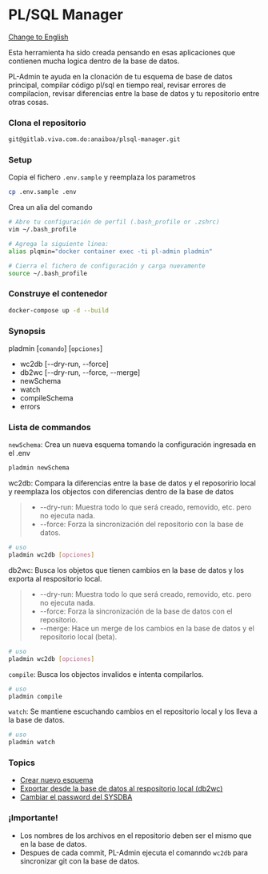 # PL/SQL Manager
[Change to English](../README.md)

Esta herramienta ha sido creada pensando en esas aplicaciones que contienen mucha logica dentro de la base de datos.

PL-Admin te ayuda en la clonación de tu esquema de base de datos principal, compilar código pl/sql en tiempo real, revisar errores de compilacion, revisar diferencias entre la base de datos y tu repositorio entre otras cosas.

### Clona el repositorio
```sh
git@gitlab.viva.com.do:anaiboa/plsql-manager.git
```

### Setup
Copia el fichero `.env.sample` y reemplaza los parametros
```sh
cp .env.sample .env
```

Crea un alia del comando
```sh
# Abre tu configuración de perfil (.bash_profile or .zshrc)
vim ~/.bash_profile

# Agrega la siguiente linea:
alias plqmin="docker container exec -ti pl-admin pladmin"

# Cierra el fichero de configuración y carga nuevamente
source ~/.bash_profile
```

### Construye el contenedor
```sh
docker-compose up -d --build
```

### Synopsis
pladmin [`comando`] [`opciones`]
- wc2db [--dry-run, --force]
- db2wc [--dry-run, --force, --merge]
- newSchema
- watch
- compileSchema
- errors


### Lista de commandos
`newSchema`: Crea un nueva esquema tomando la configuración ingresada en el .env
```sh
pladmin newSchema
```

wc2db: Compara la diferencias entre la base de datos y el reposoririo local y reemplaza los objectos con diferencias dentro de la base de datos
> - --dry-run: Muestra todo lo que será creado, removido, etc. pero no ejecuta nada.
> - --force: Forza la sincronización del repositorio con la base de datos.

```sh
# uso
pladmin wc2db [opciones]
```

db2wc: Busca los objetos que tienen cambios en la base de datos y los exporta al respositorio local.
> - --dry-run: Muestra todo lo que será creado, removido, etc. pero no ejecuta nada.
> - --force: Forza la sincronización de la base de datos con el repositorio.
> - --merge: Hace un merge de los cambios en la base de datos y el repositorio local (beta). 
```sh
# uso
pladmin wc2db [opciones]
```

`compile`: Busca los objectos invalidos e intenta compilarlos.
```sh
# uso
pladmin compile
```

`watch`: Se mantiene escuchando cambios en el repositorio local y los lleva a la base de datos.
```sh
# uso
pladmin watch
```

### Topics
- [Crear nuevo esquema](new-shcema-es.md)
- [Exportar desde la base de datos al respositorio local (db2wc)](docs/db2wc-es.md)
- [Cambiar el password del SYSDBA](change-sys-password-es.md)

### ¡Importante!
- Los nombres de los archivos en el repositorio deben ser el mismo que en la base de datos.
- Despues de cada commit, PL-Admin ejecuta el comanndo `wc2db` para sincronizar git con la base de datos.
